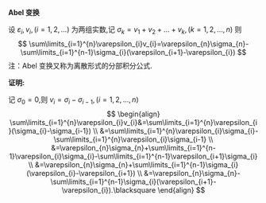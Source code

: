 
**Abel 变换**

设 $\displaystyle \varepsilon_{i},v_{i},(i=1,2,\dots)$ 为两组实数,记 $\displaystyle \sigma_{k}=v_{1}+v_{2}+\dots+v_{k},(k=1,2,\dots,n)$
则
$$
\sum\limits_{i=1}^{n}\varepsilon_{i}v_{i}=\varepsilon_{n}\sigma_{n}-\sum\limits_{i=1}^{n-1}\sigma_{i}(\varepsilon_{i+1}-\varepsilon_{i})
$$
注：Abel 变换又称为离散形式的分部积分公式.

**证明:**

记 $\displaystyle \sigma_{0}=0$,则 $\displaystyle v_{i}=\sigma_{i}-\sigma_{i-1},(i=1,2,\dots,n)$
$$
\begin{align}
\sum\limits_{i=1}^{n}\varepsilon_{i}v_{i}&=\sum\limits_{i=1}^{n}\varepsilon_{i}(\sigma_{i}-\sigma_{i-1}) \\
&=\sum\limits_{i=1}^{n}\varepsilon_{i}\sigma_{i}-\sum\limits_{i=1}^{n}\varepsilon_{i}\sigma_{i-1} \\
&=\varepsilon_{n}\sigma_{n}+\sum\limits_{i=1}^{n-1}\varepsilon_{i}\sigma_{i}-\sum\limits_{i=1}^{n-1}\varepsilon_{i+1}\sigma_{i} \\
&=\varepsilon_{n}\sigma_{n}+\sum\limits_{i=1}^{n-1}\sigma_{i}(\varepsilon_{i}-\varepsilon_{i+1}) \\
&=\varepsilon_{n}\sigma_{n}-\sum\limits_{i=1}^{n-1}\sigma_{i}(\varepsilon_{i+1}-\varepsilon_{i}).\blacksquare
\end{align}
$$



